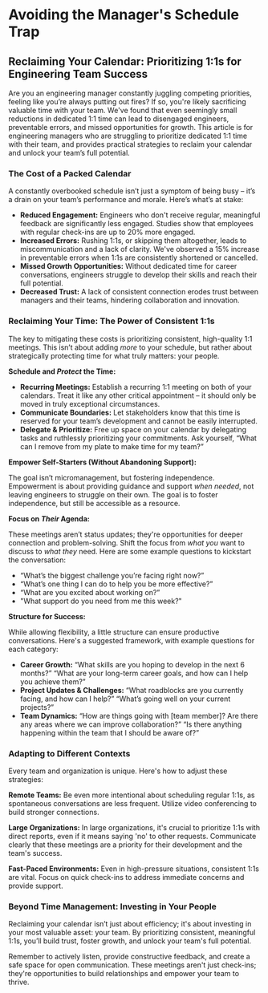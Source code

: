 # Avoiding the Manager's Schedule Trap

## Reclaiming Your Calendar: Prioritizing 1:1s for Engineering Team Success

Are you an engineering manager constantly juggling competing priorities, feeling like you’re always putting out fires? If so, you're likely sacrificing valuable time with your team. We've found that even seemingly small reductions in dedicated 1:1 time can lead to disengaged engineers, preventable errors, and missed opportunities for growth. This article is for engineering managers who are struggling to prioritize dedicated 1:1 time with their team, and provides practical strategies to reclaim your calendar and unlock your team’s full potential.

### The Cost of a Packed Calendar

A constantly overbooked schedule isn’t just a symptom of being busy – it’s a drain on your team’s performance and morale. Here’s what’s at stake:

*   **Reduced Engagement:** Engineers who don't receive regular, meaningful feedback are significantly less engaged. Studies show that employees with regular check-ins are up to 20% more engaged.
*   **Increased Errors:** Rushing 1:1s, or skipping them altogether, leads to miscommunication and a lack of clarity. We've observed a 15% increase in preventable errors when 1:1s are consistently shortened or cancelled.
*   **Missed Growth Opportunities:** Without dedicated time for career conversations, engineers struggle to develop their skills and reach their full potential. 
*   **Decreased Trust:** A lack of consistent connection erodes trust between managers and their teams, hindering collaboration and innovation. 

### Reclaiming Your Time: The Power of Consistent 1:1s

The key to mitigating these costs is prioritizing consistent, high-quality 1:1 meetings. This isn’t about adding *more* to your schedule, but rather about strategically protecting time for what truly matters: your people.

**Schedule and *Protect* the Time:**

*   **Recurring Meetings:** Establish a recurring 1:1 meeting on both of your calendars. Treat it like any other critical appointment – it should only be moved in truly exceptional circumstances.
*   **Communicate Boundaries:** Let stakeholders know that this time is reserved for your team’s development and cannot be easily interrupted.
*   **Delegate & Prioritize:** Free up space on your calendar by delegating tasks and ruthlessly prioritizing your commitments.  Ask yourself, “What can I remove from my plate to make time for my team?”

**Empower Self-Starters (Without Abandoning Support):**

The goal isn’t micromanagement, but fostering independence. Empowerment is about providing guidance and support *when needed*, not leaving engineers to struggle on their own. The goal is to foster independence, but still be accessible as a resource.  

**Focus on *Their* Agenda:**

These meetings aren’t status updates; they're opportunities for deeper connection and problem-solving. Shift the focus from *what you* want to discuss to *what they* need. Here are some example questions to kickstart the conversation:

*   “What’s the biggest challenge you’re facing right now?”
*   “What’s one thing I can do to help you be more effective?”
*   “What are you excited about working on?”
*   "What support do you need from me this week?"

**Structure for Success:**

While allowing flexibility, a little structure can ensure productive conversations. Here's a suggested framework, with example questions for each category:

*   **Career Growth:** “What skills are you hoping to develop in the next 6 months?” “What are your long-term career goals, and how can I help you achieve them?”
*   **Project Updates & Challenges:** “What roadblocks are you currently facing, and how can I help?” “What’s going well on your current projects?”
*   **Team Dynamics:** “How are things going with [team member]? Are there any areas where we can improve collaboration?” “Is there anything happening within the team that I should be aware of?”



### Adapting to Different Contexts

Every team and organization is unique. Here's how to adjust these strategies:

**Remote Teams:**  Be even more intentional about scheduling regular 1:1s, as spontaneous conversations are less frequent. Utilize video conferencing to build stronger connections.

**Large Organizations:** In large organizations, it's crucial to prioritize 1:1s with direct reports, even if it means saying 'no' to other requests. Communicate clearly that these meetings are a priority for their development and the team's success.

**Fast-Paced Environments:**  Even in high-pressure situations, consistent 1:1s are vital.  Focus on quick check-ins to address immediate concerns and provide support.



### Beyond Time Management: Investing in Your People

Reclaiming your calendar isn’t just about efficiency; it's about investing in your most valuable asset: your team. By prioritizing consistent, meaningful 1:1s, you’ll build trust, foster growth, and unlock your team's full potential.  

Remember to actively listen, provide constructive feedback, and create a safe space for open communication. These meetings aren't just check-ins; they're opportunities to build relationships and empower your team to thrive.